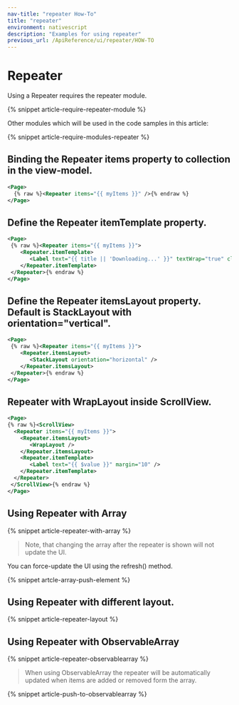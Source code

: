 ```yaml
---
nav-title: "repeater How-To"
title: "repeater"
environment: nativescript
description: "Examples for using repeater"
previous_url: /ApiReference/ui/repeater/HOW-TO
---
```


# Repeater

Using a Repeater requires the repeater module.

{% snippet article-require-repeater-module %}

Other modules which will be used in the code samples in this article:

{% snippet article-require-modules-repeater %}

## Binding the Repeater items property to collection in the view-model.

``` XML
<Page>
  {% raw %}<Repeater items="{{ myItems }}" />{% endraw %}
</Page>
```

## Define the Repeater itemTemplate property.

``` XML
<Page>
 {% raw %}<Repeater items="{{ myItems }}">
    <Repeater.itemTemplate>
       <Label text="{{ title || 'Downloading...' }}" textWrap="true" class="title" />
    </Repeater.itemTemplate>
 </Repeater>{% endraw %}
</Page>
```

## Define the Repeater itemsLayout property. Default is StackLayout with orientation="vertical".

``` XML
<Page>
 {% raw %}<Repeater items="{{ myItems }}">
    <Repeater.itemsLayout>
       <StackLayout orientation="horizontal" />
    </Repeater.itemsLayout>
 </Repeater>{% endraw %}
</Page>
```

## Repeater with WrapLayout inside ScrollView.

``` XML
<Page>
{% raw %}<ScrollView>
  <Repeater items="{{ myItems }}">
    <Repeater.itemsLayout>
       <WrapLayout />
    </Repeater.itemsLayout>
    <Repeater.itemTemplate>
       <Label text="{{ $value }}" margin="10" />
    </Repeater.itemTemplate>
  </Repeater>
 </ScrollView>{% endraw %}
</Page>
```

## Using Repeater with Array

{% snippet article-repeater-with-array %}

> Note, that changing the array after the repeater is shown will not update the UI.

You can force-update the UI using the refresh() method.

{% snippet artcle-array-push-element %}

## Using Repeater with different layout.

{% snippet article-repeater-layout %}

## Using Repeater with ObservableArray

{% snippet article-repeater-observablearray %}

> When using ObservableArray the repeater will be automatically updated when items are added or removed form the array.

{% snippet article-push-to-observablearray %}
